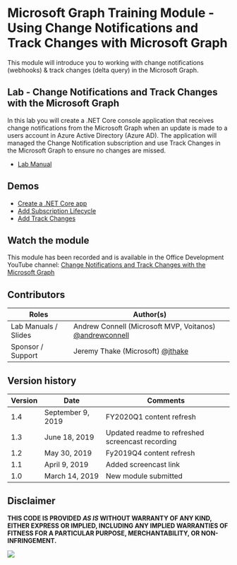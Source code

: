 # Microsoft Graph Training Module - Using Change Notifications and Track Changes with Microsoft Graph

This module will introduce you to working with change notifications (webhooks) & track changes (delta query) in the Microsoft Graph.

## Lab - Change Notifications and Track Changes with the Microsoft Graph

In this lab you will create a .NET Core console application that receives change notifications from the Microsoft Graph when an update is made to a users account in Azure Active Directory (Azure AD). The application will managed the Change Notification subscription and use Track Changes in the Microsoft Graph to ensure no changes are missed.

- [Lab Manual](./Lab.md)

## Demos

- [Create a .NET Core app](./demos/01-create-application)
- [Add Subscription Lifecycle](./demos/02-subscription-management)
- [Add Track Changes](./demos/03-track-changes)

## Watch the module

This module has been recorded and is available in the Office Development YouTube channel: [Change Notifications and Track Changes with the Microsoft Graph](https://youtu.be/fThiCZmIcMQ)

## Contributors

|        Roles         |                                       Author(s)                                       |
| -------------------- | ------------------------------------------------------------------------------------- |
| Lab Manuals / Slides | Andrew Connell (Microsoft MVP, Voitanos) [@andrewconnell](//github.com/andrewconnell) |
| Sponsor / Support    | Jeremy Thake (Microsoft) [@jthake](//github.com/jthake)                               |

## Version history

| Version |       Date        |                     Comments                     |
| ------- | ----------------- | ------------------------------------------------ |
| 1.4     | September 9, 2019 | FY2020Q1 content refresh                         |
| 1.3     | June 18, 2019     | Updated readme to refreshed screencast recording |
| 1.2     | May 30, 2019      | Fy2019Q4 content refresh                         |
| 1.1     | April 9, 2019     | Added screencast link                            |
| 1.0     | March 14, 2019    | New module submitted                             |

## Disclaimer

**THIS CODE IS PROVIDED _AS IS_ WITHOUT WARRANTY OF ANY KIND, EITHER EXPRESS OR IMPLIED, INCLUDING ANY IMPLIED WARRANTIES OF FITNESS FOR A PARTICULAR PURPOSE, MERCHANTABILITY, OR NON-INFRINGEMENT.**

<img src="https://telemetry.sharepointpnp.com/msgraph-training-changenotifications" />
